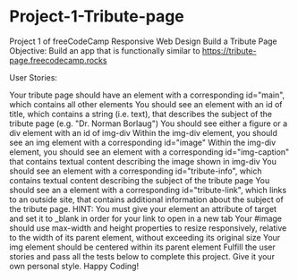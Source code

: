 # Project-1-Tribute-page
Project 1 of freeCodeCamp Responsive Web Design
Build a Tribute Page
Objective: Build an app that is functionally similar to https://tribute-page.freecodecamp.rocks

User Stories:

Your tribute page should have an element with a corresponding id="main", which contains all other elements
You should see an element with an id of title, which contains a string (i.e. text), that describes the subject of the tribute page (e.g. "Dr. Norman Borlaug")
You should see either a figure or a div element with an id of img-div
Within the img-div element, you should see an img element with a corresponding id="image"
Within the img-div element, you should see an element with a corresponding id="img-caption" that contains textual content describing the image shown in img-div
You should see an element with a corresponding id="tribute-info", which contains textual content describing the subject of the tribute page
You should see an a element with a corresponding id="tribute-link", which links to an outside site, that contains additional information about the subject of the tribute page. HINT: You must give your element an attribute of target and set it to _blank in order for your link to open in a new tab
Your #image should use max-width and height properties to resize responsively, relative to the width of its parent element, without exceeding its original size
Your img element should be centered within its parent element
Fulfill the user stories and pass all the tests below to complete this project. Give it your own personal style. Happy Coding!
